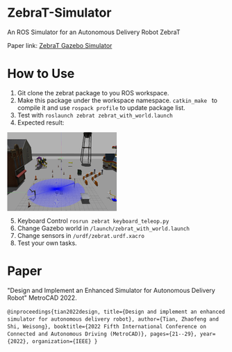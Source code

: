 # ZebraT-Simulator
An ROS Simulator for an Autonomous Delivery Robot ZebraT

Paper link: [ZebraT Gazebo Simulator](https://arxiv.org/pdf/2205.07944.pdf)

# How to Use
1. Git clone the zebrat package to you ROS workspace.
2. Make this package under the workspace namespace.
`catkin_make ` to compile it and use `rospack profile` to update package list.
3. Test with `roslaunch zebrat zebrat_with_world.launch`
4. Expected result:
 <img src="./zsim.png" width = "50%" height = "50%" alt="Simulation" align=center />

5. Keyboard Control `rosrun zebrat keyboard_teleop.py`
6. Change Gazebo world in `/launch/zebrat_with_world.launch`
7. Change sensors in `/urdf/zebrat.urdf.xacro`
8. Test your own tasks.

# Paper
"Design and Implement an Enhanced Simulator for Autonomous Delivery Robot" MetroCAD 2022.

`@inproceedings{tian2022design,
  title={Design and implement an enhanced simulator for autonomous delivery robot},
  author={Tian, Zhaofeng and Shi, Weisong},
  booktitle={2022 Fifth International Conference on Connected and Autonomous Driving (MetroCAD)},
  pages={21--29},
  year={2022},
  organization={IEEE}
}`
